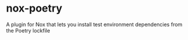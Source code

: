 # nox-poetry

A plugin for Nox that lets you install test environment dependencies from the Poetry
lockfile

